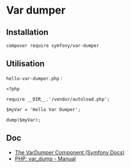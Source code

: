 # Var dumper

## Installation

    composer require symfony/var-dumper

## Utilisation

`hello-var-dumper.php` :

    <?php

    require __DIR__.'/vendor/autoload.php';

    $myVar = 'Hello Var Dumper';

    dump($myVar);

## Doc

- [The VarDumper Component (Symfony Docs)](https://symfony.com/doc/current/components/var_dumper.html)
- [PHP: var_dump - Manual](http://php.net/manual/fr/function.var-dump.php)
